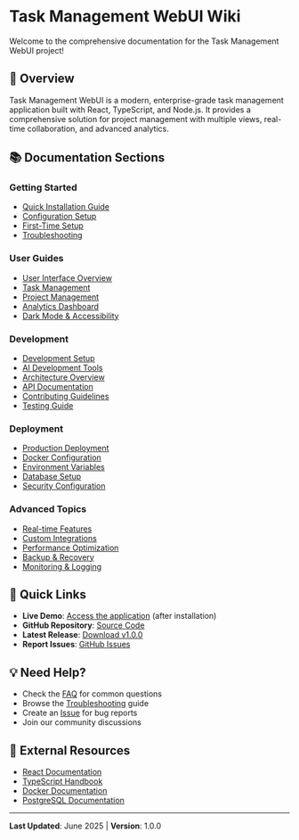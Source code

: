 # Task Management WebUI Wiki

Welcome to the comprehensive documentation for the Task Management WebUI project!

## 🌟 Overview

Task Management WebUI is a modern, enterprise-grade task management application built with React, TypeScript, and Node.js. It provides a comprehensive solution for project management with multiple views, real-time collaboration, and advanced analytics.

## 📚 Documentation Sections

### Getting Started
- [Quick Installation Guide](Installation-Guide)
- [Configuration Setup](Configuration-Setup)
- [First-Time Setup](First-Time-Setup)
- [Troubleshooting](Troubleshooting)

### User Guides
- [User Interface Overview](User-Interface-Overview)
- [Task Management](Task-Management)
- [Project Management](Project-Management)
- [Analytics Dashboard](Analytics-Dashboard)
- [Dark Mode & Accessibility](Dark-Mode-Accessibility)

### Development
- [Development Setup](Development-Setup)
- [AI Development Tools](AI-Development-Tools)
- [Architecture Overview](Architecture-Overview)
- [API Documentation](API-Documentation)
- [Contributing Guidelines](Contributing-Guidelines)
- [Testing Guide](Testing-Guide)

### Deployment
- [Production Deployment](Production-Deployment)
- [Docker Configuration](Docker-Configuration)
- [Environment Variables](Environment-Variables)
- [Database Setup](Database-Setup)
- [Security Configuration](Security-Configuration)

### Advanced Topics
- [Real-time Features](Real-time-Features)
- [Custom Integrations](Custom-Integrations)
- [Performance Optimization](Performance-Optimization)
- [Backup & Recovery](Backup-Recovery)
- [Monitoring & Logging](Monitoring-Logging)

## 🚀 Quick Links

- **Live Demo**: [Access the application](http://localhost:5173) (after installation)
- **GitHub Repository**: [Source Code](https://github.com/anubissbe/task-management-webui)
- **Latest Release**: [Download v1.0.0](https://github.com/anubissbe/task-management-webui/releases/latest)
- **Report Issues**: [GitHub Issues](https://github.com/anubissbe/task-management-webui/issues)

## 💡 Need Help?

- Check the [FAQ](FAQ) for common questions
- Browse the [Troubleshooting](Troubleshooting) guide
- Create an [Issue](https://github.com/anubissbe/task-management-webui/issues) for bug reports
- Join our community discussions

## 🔗 External Resources

- [React Documentation](https://reactjs.org/docs)
- [TypeScript Handbook](https://www.typescriptlang.org/docs)
- [Docker Documentation](https://docs.docker.com)
- [PostgreSQL Documentation](https://postgresql.org/docs)

---

**Last Updated**: June 2025 | **Version**: 1.0.0